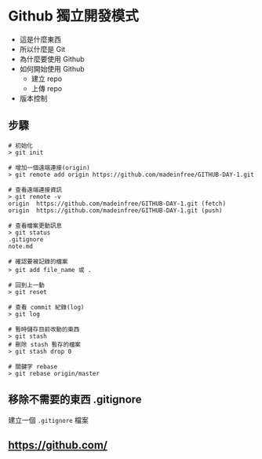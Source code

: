 # Github 獨立開發模式

- 這是什麼東西
- 所以什麼是 Git
- 為什麼要使用 Github
- 如何開始使用 Github
  - 建立 repo
  - 上傳 repo
- 版本控制

## 步驟

```
# 初始化
> git init

# 增加一個遠端連接(origin)
> git remote add origin https://github.com/madeinfree/GITHUB-DAY-1.git

# 查看遠端連接資訊
> git remote -v
origin	https://github.com/madeinfree/GITHUB-DAY-1.git (fetch)
origin	https://github.com/madeinfree/GITHUB-DAY-1.git (push)

# 查看檔案更動訊息
> git status
.gitignore
note.md

# 確認要被記錄的檔案
> git add file_name 或 .

# 回到上一動
> git reset

# 查看 commit 紀錄(log)
> git log

# 暫時儲存目前改動的東西
> git stash
# 刪除 stash 暫存的檔案
> git stash drop 0

# 關鍵字 rebase
> git rebase origin/master
```

## 移除不需要的東西 .gitignore

建立一個 `.gitignore` 檔案

## https://github.com/

